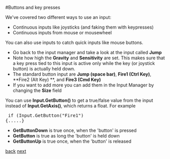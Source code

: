 #Buttons and key presses

We've covered two different ways to use an input:

* Continuous inputs like joysticks (and faking them with keypresses)
* Continuous inputs from mouse or mousewheel

You can also use inputs to catch quick inputs like mouse buttons. 

* Go back to the input manager and take a look at the input called **Jump** 
* Note how high the **Gravity** and **Sensitivity** are set. This makes sure that a key press tied to this input is active only while the key (or joystick button) is actually held down. 
* The standard button input are **Jump (space bar)**, **Fire1 (Ctrl Key)**, **Fire2 (Alt Key) **, and **Fire3 (Cmd Key)**
* If you want to add more you can add them in the Input Manager by changing the **Size** field

You can use **Input.GetButton()** to get a true/false value from the input instead of **Input.GetAxis()**, which returns a float. For example<pre> if (Input.GetButton("Fire1") {.....}</pre>

* **GetButtonDown** is true once, when the 'button' is pressed
* **GetButton** is true as long the 'button' is held down 
* **GetButtonUp** is true once, when the 'button' is released

[back](4-8) [next](4-10)